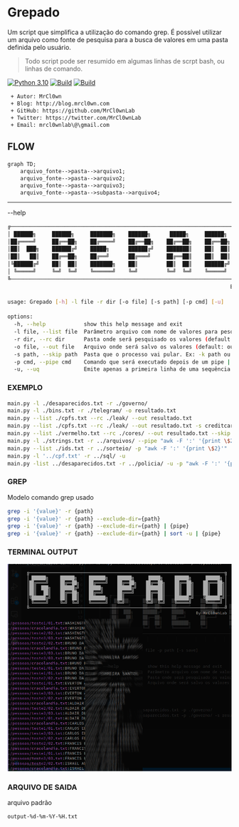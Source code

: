 # Grepado

Um script que simplifica a utilização do comando grep. É possível utilizar um arquivo como fonte de pesquisa para a busca de valores em uma pasta definida pelo usuário.

> Todo script pode ser resumido em algumas linhas de scrpt bash, ou linhas de comando.

[![Python 3.10](https://img.shields.io/badge/python-3.10-yellow.svg)](https://www.python.org/)
[![Build](https://img.shields.io/badge/Supported_OS-Linux-orange.svg)]()
[![Build](https://img.shields.io/badge/Supported_OS-Mac-orange.svg)]()


```
 + Autor: MrCl0wn
 + Blog: http://blog.mrcl0wn.com
 + GitHub: https://github.com/MrCl0wnLab
 + Twitter: https://twitter.com/MrCl0wnLab
 + Email: mrcl0wnlab\@\gmail.com
```

## FLOW
```mermaid
graph TD;
    arquivo_fonte-->pasta-->arquivo1;
    arquivo_fonte-->pasta-->arquivo2;
    arquivo_fonte-->pasta-->arquivo3;
    arquivo_fonte-->pasta-->subpasta-->arquivo4;
```

---

--help

```bash
╔──────────────────────────────────────────────────────────────────────────────────╗
│ ██████╗     ██████╗     ███████╗    ██████╗      █████╗     ██████╗      ██████╗ │
│██╔════╝     ██╔══██╗    ██╔════╝    ██╔══██╗    ██╔══██╗    ██╔══██╗    ██╔═══██╗│
│██║  ███╗    ██████╔╝    █████╗      ██████╔╝    ███████║    ██║  ██║    ██║   ██║│
│██║   ██║    ██╔══██╗    ██╔══╝      ██╔═══╝     ██╔══██║    ██║  ██║    ██║   ██║│
│╚██████╔╝    ██║  ██║    ███████╗    ██║         ██║  ██║    ██████╔╝    ╚██████╔╝│
│ ╚═════╝     ╚═╝  ╚═╝    ╚══════╝    ╚═╝         ╚═╝  ╚═╝    ╚═════╝      ╚═════╝ │
╚──────────────────────────────────────────────────────────────────────────────────╝
                                                                      By MrCl0wnLab
        
usage: Grepado [-h] -l file -r dir [-o file] [-s path] [-p cmd] [-u]

options:
  -h, --help            show this help message and exit
  -l file, --list file  Parâmetro arquivo com nome de valores para pesquisa (default: None)
  -r dir, --rc dir      Pasta onde será pesquisado os valores (default: None)
  -o file, --out file   Arquivo onde será salvo os valores (default: output-11-06-2024-03.txt)
  -s path, --skip path  Pasta que o processo vai pular. Ex: -k path ou --skip path2 ou -k {path1,path2,path3} (default: None)
  -p cmd, --pipe cmd    Comando que será executado depois de um pipe | (default: None)
  -u, --uq              Emite apenas a primeira linha de uma sequência repetida (default: False)
```

### EXEMPLO
```bash
main.py -l ./desaparecidos.txt -r ./governo/
main.py -l ./bins.txt -r ./telegram/ -o resultado.txt
main.py --list ./cpfs.txt --rc ./leak/ --out resultado.txt
main.py --list ./cpfs.txt --rc ./leak/ --out resultado.txt -s creditcard
main.py --list ./vermelho.txt --rc ./cores/ --out resultado.txt --skip {azul,laranja,verde}
main.py -l ./strings.txt -r ../arquivos/ --pipe "awk -F ':' '{print \$2}'"
main.py --list ./ids.txt -r ../sorteio/ -p "awk -F ':' '{print \$2}'"
main.py -l '../cpf.txt' -r ../sql/ -u
main.py -list ../desaparecidos.txt -r ../policia/ -u -p "awk -F ':' '{print \$2}' | sort -u" 
```

### GREP
Modelo comando grep usado
```bash
grep -i '{value}' -r {path} 
grep -i '{value}' -r {path} --exclude-dir={path}
grep -i '{value}' -r {path} --exclude-dir={path} | {pipe}
grep -i '{value}' -r {path} --exclude-dir={path} | sort -u | {pipe} 
```


### TERMINAL  OUTPUT
![Screenshot](/asset/img1.png)

### ARQUIVO DE SAIDA
arquivo padrão
```
output-%d-%m-%Y-%H.txt
```